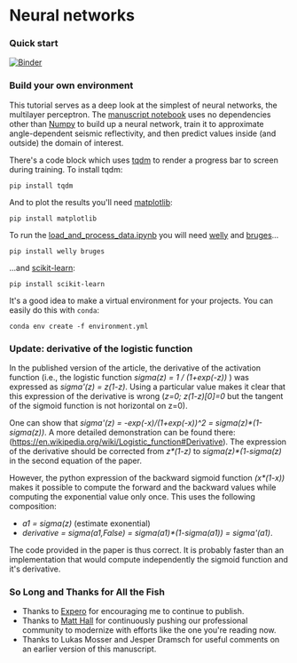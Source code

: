 # Neural networks

### Quick start

[![Binder](https://mybinder.org/badge.svg)](https://mybinder.org/v2/gh/seg/tutorials-2018/master?filepath=1808_Neural_networks%2FManuscript.ipynb)


### Build your own environment

This tutorial serves as a deep look at the simplest of neural networks, the multilayer perceptron. The [manuscript notebook](https://github.com/seg/tutorials-2018/blob/master/1808_Neural_Network/manuscript.ipynb) uses no dependencies other than [Numpy](http://www.numpy.org/) to build up a neural network, train it to approximate angle-dependent seismic reflectivity, and then predict values inside (and outside) the domain of interest.

There's a code block which uses [tqdm](https://pypi.org/project/tqdm/) to render a progress bar to screen during training. To install tqdm:

    pip install tqdm

And to plot the results you'll need [matplotlib](https://matplotlib.org/2.0.0/users/installing.html):

    pip install matplotlib

To run the [load_and_process_data.ipynb](load_and_process_data.ipynb) you will need [welly](https://github.com/agile-geoscience/welly) and [bruges](https://github.com/agile-geoscience/bruges)...

    pip install welly bruges
    
...and [scikit-learn](http://scikit-learn.org/stable/index.html):

    pip install scikit-learn
    
It's a good idea to make a virtual environment for your projects. You can easily do this with `conda`:

    conda env create -f environment.yml
    
### Update: derivative of the logistic function

In the published version of the article, the derivative of the activation function (i.e., the logistic function _sigma(z) = 1 / (1+exp(-z))_ ) was expressed as _sigma'(z) = z(1-z)_. Using a particular value makes it clear that this expression of the derivative is wrong (_z=0; z(1-z)[0]=0_ but the tangent of the sigmoid function is not horizontal on z=0).

One can show that _sigma'(z) = -exp(-x)/(1+exp(-x))^2 = sigma(z)*(1-sigma(z))_. A more detailed demonstration can be found there: (https://en.wikipedia.org/wiki/Logistic_function#Derivative). The expression of the derivative should be corrected from _z*(1-z)_ to _sigma(z)*(1-sigma(z)_ in the second equation of the paper. 

However, the python expression of the backward sigmoid function _(x*(1-x))_ makes it possible to compute the forward and the backward values while computing the exponential value only once. This uses the following composition: 

 * _a1 = sigma(z)_ (estimate exonential)
 * _derivative = sigma(a1,False) = sigma(a1)*(1-sigma(a1)) = sigma'(a1)_.

The code provided in the paper is thus correct. It is probably faster than an implementation that would compute independently the sigmoid function and it's derivative.

### So Long and Thanks for All the Fish

* Thanks to [Expero](https://experoinc.com) for encouraging me to continue to publish.
* Thanks to [Matt Hall](https://agilescientific.com/who/) for continuously pushing our professional community to modernize with efforts like the one you're reading now.
* Thanks to Lukas Mosser and Jesper Dramsch for useful comments on an earlier version of this manuscript.
